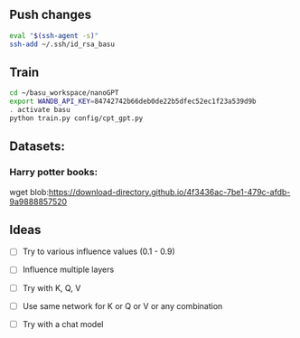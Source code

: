 ## Push changes

```bash
eval "$(ssh-agent -s)"
ssh-add ~/.ssh/id_rsa_basu
```

## Train

```bash
cd ~/basu_workspace/nanoGPT
export WANDB_API_KEY=84742742b66deb0de22b5dfec52ec1f23a539d9b
. activate basu
python train.py config/cpt_gpt.py
```

## Datasets:

### Harry potter books:

wget blob:https://download-directory.github.io/4f3436ac-7be1-479c-afdb-9a9888857520


## Ideas

- [ ] Try to various influence values (0.1 - 0.9)
- [ ] Influence multiple layers
- [ ] Try with K, Q, V
- [ ] Use same network for K or Q or V or any combination
- [ ] Try with a chat model

